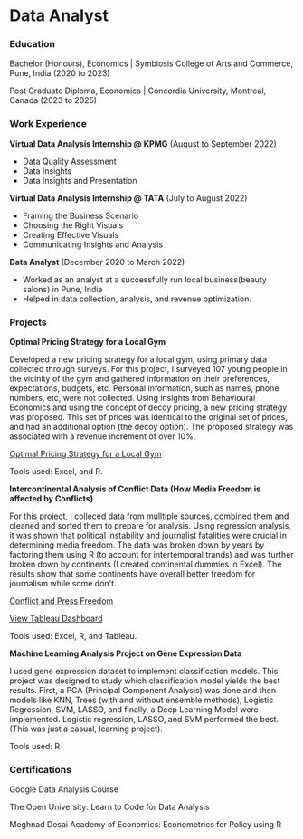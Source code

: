 # Data Analyst 

### Education
Bachelor (Honours), Economics | Symbiosis College of Arts and Commerce, Pune, India (2020 to 2023)

Post Graduate Diploma, Economics | Concordia University, Montreal, Canada (2023 to 2025)

### Work Experience
**Virtual Data Analysis Internship @ KPMG** (August to September 2022)
- Data	Quality	Assessment	
- Data	Insights
- Data	Insights	and	Presentation

**Virtual Data Analysis Internship @ TATA** (July to August 2022)
- Framing	the	Business	Scenario
- Choosing	the	Right	Visuals
- Creating	Effective	Visuals
- Communicating	Insights	and	Analysis

**Data Analyst** (December 2020 to March 2022)
- Worked as an analyst at a successfully run local business(beauty salons) in Pune, India
- Helped in data collection, analysis, and revenue optimization.

### Projects
**Optimal Pricing Strategy for a Local Gym**

Developed a new pricing strategy for a local gym, using primary data collected through surveys. For this project, I surveyed 107 young people in the vicinity of the gym and gathered information on their preferences, expectations, budgets, etc. Personal information, such as names, phone numbers, etc, were not collected. Using insights from Behavioural Economics and using the concept of decoy pricing, a new pricing strategy was proposed. This set of prices was identical to the original set of prices, and had an additional option (the decoy option). The proposed strategy was associated with a revenue increment of over 10%.

[Optimal Pricing Strategy for a Local Gym](./Gym-Pricing-Strategy)

Tools used: Excel, and R.

**Intercontinental Analysis of Conflict Data (How Media Freedom is affected by Conflicts)**

For this project, I colleced data from mulltiple sources, combined them and cleaned and sorted them to prepare for analysis. Using regression analysis, it was shown that political instability and journalist fatalities were crucial in determining media freedom. The data was broken down by years by factoring them using R (to account for intertemporal trands) and was further broken down by continents (I created continental dummies in Excel). The results show that some continents have overall better freedom for journalism while some don't.

[Conflict and Press Freedom](./Conflict-And-Press-Freedom)

[View Tableau Dashboard](https://public.tableau.com/app/profile/tanay.tambat/viz/ConflictAnalysis_17482150890240/Dashboard2?publish=yes)

Tools used: Excel, R, and Tableau.

**Machine Learning Analysis Project on Gene Expression Data**

I used gene expression dataset to implement classification models. This project was designed to study which classification model yields the best results. First, a PCA (Principal Component Analysis) was done and then models like KNN, Trees (with and without ensemble methods), Logistic Regression, SVM, LASSO, and finally, a Deep Learning Model were implemented. Logistic regression, LASSO, and SVM performed the best. (This was just a casual, learning project). 

Tools used: R

### Certifications
Google Data Analysis Course

The Open University: Learn to Code for Data Analysis

Meghnad Desai Academy of Economics: Econometrics for Policy using R


